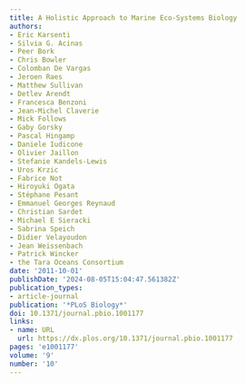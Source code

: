 ```yaml
---
title: A Holistic Approach to Marine Eco-Systems Biology
authors:
- Eric Karsenti
- Silvia G. Acinas
- Peer Bork
- Chris Bowler
- Colomban De Vargas
- Jeroen Raes
- Matthew Sullivan
- Detlev Arendt
- Francesca Benzoni
- Jean-Michel Claverie
- Mick Follows
- Gaby Gorsky
- Pascal Hingamp
- Daniele Iudicone
- Olivier Jaillon
- Stefanie Kandels-Lewis
- Uros Krzic
- Fabrice Not
- Hiroyuki Ogata
- Stéphane Pesant
- Emmanuel Georges Reynaud
- Christian Sardet
- Michael E Sieracki
- Sabrina Speich
- Didier Velayoudon
- Jean Weissenbach
- Patrick Wincker
- the Tara Oceans Consortium
date: '2011-10-01'
publishDate: '2024-08-05T15:04:47.561382Z'
publication_types:
- article-journal
publication: '*PLoS Biology*'
doi: 10.1371/journal.pbio.1001177
links:
- name: URL
  url: https://dx.plos.org/10.1371/journal.pbio.1001177
pages: 'e1001177'
volume: '9'
number: '10'
---
```

